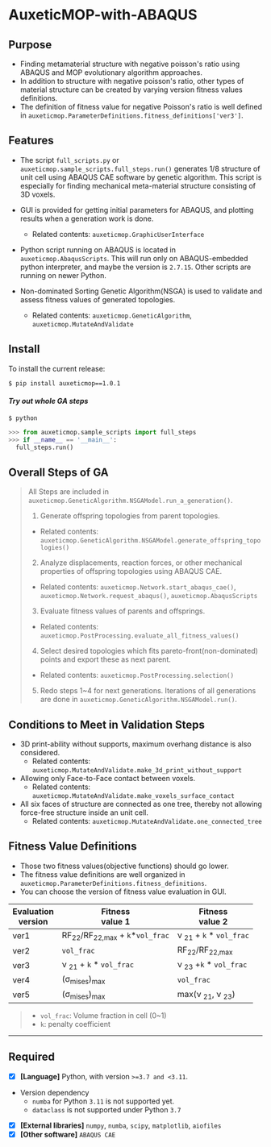 # AuxeticMOP-with-ABAQUS
## Purpose
- Finding metamaterial structure with negative poisson's ratio using ABAQUS and MOP evolutionary algorithm approaches.
- In addition to structure with negative poisson's ratio, other types of material structure can be created by varying version fitness values definitions.
- The definition of fitness value for negative Poisson's ratio is well defined in `auxeticmop.ParameterDefinitions.fitness_definitions['ver3']`.


## Features
- The script `full_scripts.py` or `auxeticmop.sample_scripts.full_steps.run()` generates 1/8 structure of unit cell using ABAQUS CAE software by genetic algorithm.
This script is especially for finding mechanical meta-material structure consisting of 3D voxels.
- GUI is provided for getting initial parameters for ABAQUS, and plotting results when a generation work is done.
  + Related contents: `auxeticmop.GraphicUserInterface`

- Python script running on ABAQUS is located in `auxeticmop.AbaqusScripts`. This will run only on ABAQUS-embedded python
interpreter, and maybe the version is `2.7.15`. Other scripts are running on newer Python.

- Non-dominated Sorting Genetic Algorithm(NSGA) is used to validate and assess fitness values of generated topologies.
  + Related contents: `auxeticmop.GeneticAlgorithm`, `auxeticmop.MutateAndValidate`

## Install

To install the current release:
```shell
$ pip install auxeticmop==1.0.1
```

#### *Try out whole GA steps*

```shell
$ python
```

```python
>>> from auxeticmop.sample_scripts import full_steps
>>> if __name__ == '__main__':
  full_steps.run()
```

## Overall Steps of GA
> All Steps are included in `auxeticmop.GeneticAlgorithm.NSGAModel.run_a_generation()`.
>1. Generate offspring topologies from parent topologies.
>   - Related contents: `auxeticmop.GeneticAlgorithm.NSGAModel.generate_offspring_topologies()`
>2. Analyze displacements, reaction forces, or other mechanical properties of offspring topologies using ABAQUS CAE.
>   - Related contents: `auxeticmop.Network.start_abaqus_cae()`, `auxeticmop.Network.request_abaqus()`, `auxeticmop.AbaqusScripts`
>3. Evaluate fitness values of parents and offsprings.
>   - Related contents: `auxeticmop.PostProcessing.evaluate_all_fitness_values()`
>4. Select desired topologies which fits pareto-front(non-dominated) points and export these as next parent.
>   - Related contents: `auxeticmop.PostProcessing.selection()`
>5. Redo steps 1~4 for next generations. Iterations of all generations are done in `auxeticmop.GeneticAlgorithm.NSGAModel.run()`.

## Conditions to Meet in Validation Steps
- 3D print-ability without supports, maximum overhang distance is also considered.
  + Related contents: `auxeticmop.MutateAndValidate.make_3d_print_without_support`
- Allowing only Face-to-Face contact between voxels.
  + Related contents: `auxeticmop.MutateAndValidate.make_voxels_surface_contact`
- All six faces of structure are connected as one tree, thereby not allowing force-free structure inside an unit cell.
  + Related contents: `auxeticmop.MutateAndValidate.one_connected_tree`
## Fitness Value Definitions
- Those two fitness values(objective functions) should go lower.
- The fitness value definitions are well organized in `auxeticmop.ParameterDefinitions.fitness_definitions`.
- You can choose the version of fitness value evaluation in GUI.

| Evaluation<br/>version | Fitness<br/> value 1                                 | Fitness<br/> value 2                  |
|------------------------|------------------------------------------------------|---------------------------------------|
| ver1                   | RF<sub>22</sub>/RF<sub>22,max</sub> + `k`*`vol_frac` | ν <sub>21</sub> + `k` * `vol_frac`    |
| ver2                   | `vol_frac`                                           | RF<sub>22</sub>/RF<sub>22,max</sub>   |
| ver3                   | ν <sub>21</sub> + `k` * `vol_frac`                   | ν <sub>23</sub> +`k` * `vol_frac`     |
| ver4                   | (σ<sub>mises</sub>)<sub>max</sub>                    | `vol_frac`                            |
| ver5                   | (σ<sub>mises</sub>)<sub>max</sub>                    | max(ν <sub>21</sub>, ν <sub>23</sub>) |
>- `vol_frac`: Volume fraction in cell (0~1)
>- `k`: penalty coefficient

---
## Required
- [x] **[Language]** Python, with version `>=3.7 and <3.11`.
- Version dependency
  - `numba` for Python `3.11` is not supported yet.
  - `dataclass` is not supported under Python `3.7`
- [x] **[External libraries]** `numpy`, `numba`, `scipy`, `matplotlib`, `aiofiles`
- [x] **[Other software]** `ABAQUS CAE`
